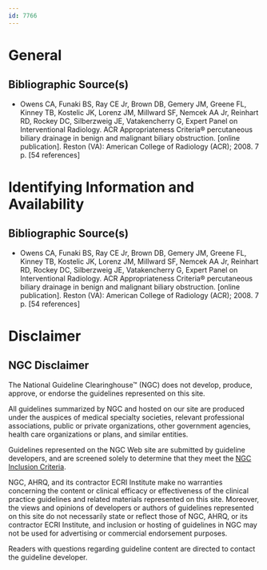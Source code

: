 ```yaml
---
id: 7766
---
```


# General

## Bibliographic Source(s)

- Owens CA, Funaki BS, Ray CE Jr, Brown DB, Gemery JM, Greene FL, Kinney TB, Kostelic JK, Lorenz JM, Millward SF, Nemcek AA Jr, Reinhart RD, Rockey DC, Silberzweig JE, Vatakencherry G, Expert Panel on Interventional Radiology. ACR Appropriateness Criteria® percutaneous biliary drainage in benign and malignant biliary obstruction. [online publication]. Reston (VA): American College of Radiology (ACR); 2008. 7 p. [54 references]

# Identifying Information and Availability

## Bibliographic Source(s)

- Owens CA, Funaki BS, Ray CE Jr, Brown DB, Gemery JM, Greene FL, Kinney TB, Kostelic JK, Lorenz JM, Millward SF, Nemcek AA Jr, Reinhart RD, Rockey DC, Silberzweig JE, Vatakencherry G, Expert Panel on Interventional Radiology. ACR Appropriateness Criteria® percutaneous biliary drainage in benign and malignant biliary obstruction. [online publication]. Reston (VA): American College of Radiology (ACR); 2008. 7 p. [54 references]

# Disclaimer

## NGC Disclaimer

The National Guideline Clearinghouse™ (NGC) does not develop, produce, approve, or endorse the guidelines represented on this site.

All guidelines summarized by NGC and hosted on our site are produced under the auspices of medical specialty societies, relevant professional associations, public or private organizations, other government agencies, health care organizations or plans, and similar entities.

Guidelines represented on the NGC Web site are submitted by guideline developers, and are screened solely to determine that they meet the [NGC Inclusion Criteria](/help-and-about/summaries/inclusion-criteria).

NGC, AHRQ, and its contractor ECRI Institute make no warranties concerning the content or clinical efficacy or effectiveness of the clinical practice guidelines and related materials represented on this site. Moreover, the views and opinions of developers or authors of guidelines represented on this site do not necessarily state or reflect those of NGC, AHRQ, or its contractor ECRI Institute, and inclusion or hosting of guidelines in NGC may not be used for advertising or commercial endorsement purposes.

Readers with questions regarding guideline content are directed to contact the guideline developer.

